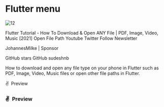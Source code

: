 # Flutter menu

<!-- https://user-images.githubusercontent.com/33403844/153114643-39495df6-c6cf-44b8-b638-6a909fb18975.mp4 -->
![12](https://user-images.githubusercontent.com/33403844/153114780-a4e8e04e-89e4-4abe-98d1-e7b56210b3d4.gif)


Flutter Tutorial - How To Download & Open ANY File | PDF, Image, Video, Music [2021] Open File Path
Youtube Twitter Follow Newsletter

JohannesMilke | Sponsor

GitHub stars GitHub sudeshnb

How to download and open any file type on your phone in Flutter such as PDF, Image, Video, Music files or open other file paths in Flutter.

✌ Preview
### ✌&ensp;Preview
